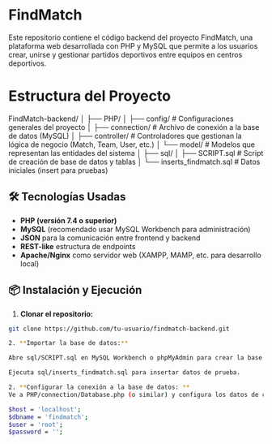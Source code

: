 # FindMatch

Este repositorio contiene el código backend del proyecto FindMatch, una plataforma web desarrollada con PHP y MySQL que permite a los usuarios crear, unirse y gestionar partidos deportivos entre equipos en centros deportivos.

# Estructura del Proyecto

FindMatch-backend/
│
├── PHP/
│   ├── config/          # Configuraciones generales del proyecto
│   ├── connection/      # Archivo de conexión a la base de datos (MySQL)
│   ├── controller/      # Controladores que gestionan la lógica de negocio (Match, Team, User, etc.)
│   └── model/           # Modelos que representan las entidades del sistema
│
├── sql/
│   ├── SCRIPT.sql             # Script de creación de base de datos y tablas
│   └── inserts_findmatch.sql # Datos iniciales (insert para pruebas)


## 🛠️ Tecnologías Usadas

- **PHP (versión 7.4 o superior)**
- **MySQL** (recomendado usar MySQL Workbench para administración)
- **JSON** para la comunicación entre frontend y backend
- **REST-like** estructura de endpoints
- **Apache/Nginx** como servidor web (XAMPP, MAMP, etc. para desarrollo local)

## 📦 Instalación y Ejecución

1. **Clonar el repositorio:**

```bash
git clone https://github.com/tu-usuario/findmatch-backend.git

2. **Importar la base de datos:**

Abre sql/SCRIPT.sql en MySQL Workbench o phpMyAdmin para crear la base de datos y tablas.

Ejecuta sql/inserts_findmatch.sql para insertar datos de prueba.

2. **Configurar la conexión a la base de datos: **
Ve a PHP/connection/Database.php (o similar) y configura los datos de conexión:

$host = 'localhost';
$dbname = 'findmatch';
$user = 'root';
$password = '';
